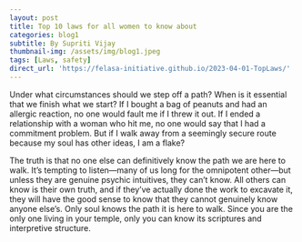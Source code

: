 ```yaml
---
layout: post
title: Top 10 laws for all women to know about
categories: blog1
subtitle: By Supriti Vijay
thumbnail-img: /assets/img/blog1.jpeg
tags: [Laws, safety]
direct_url: 'https://felasa-initiative.github.io/2023-04-01-TopLaws/'
---
```

Under what circumstances should we step off a path? When is it essential that we finish what we start? If I bought a bag of peanuts and had an allergic reaction, no one would fault me if I threw it out. If I ended a relationship with a woman who hit me, no one would say that I had a commitment problem. But if I walk away from a seemingly secure route because my soul has other ideas, I am a flake?

The truth is that no one else can definitively know the path we are here to walk. It’s tempting to listen—many of us long for the omnipotent other—but unless they are genuine psychic intuitives, they can’t know. All others can know is their own truth, and if they’ve actually done the work to excavate it, they will have the good sense to know that they cannot genuinely know anyone else’s. Only soul knows the path it is here to walk. Since you are the only one living in your temple, only you can know its scriptures and interpretive structure.


<!-- ---
layout: page
title: 
subtitle: 
cover-img: /assets/img/legal_cover.jpeg
--- -->
